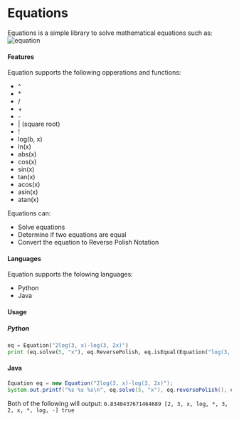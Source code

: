 # Equations

Equations is a simple library to solve mathematical equations such as:
![equation](http://www4b.wolframalpha.com/Calculate/MSP/MSP26271g52eee6aac06a8100004d4hf2c302h64eg0?MSPStoreType=image/gif&s=63)

#### Features
Equation supports the following opperations and functions:
* ^
* \*
* /
* \+
* \-
* | (square root)
* !
* log(b, x)
* ln(x)
* abs(x)
* cos(x)
* sin(x)
* tan(x)
* acos(x)
* asin(x)
* atan(x)

Equations can:
* Solve equations
* Determine if two equations are equal
* Convert the equation to Reverse Polish Notation

#### Languages
Equation supports the folowing languages:
* Python
* Java

#### Usage

##### Python

```python
eq = Equation("2log(3, x)-log(3, 2x)")
print (eq.solve(5, "x"), eq.ReversePolish, eq.isEqual(Equation("log(3, x/2)")))
```

#### Java

```java
Equation eq = new Equation("2log(3, x)-log(3, 2x)");
System.out.printf("%s %s %s\n", eq.solve(5, "x"), eq.reversePolish(), eq.equals(new Equation("log(3, x/2)")));
```

Both of the following will output:
`0.8340437671464689 [2, 3, x, log, *, 3, 2, x, *, log, -] true`
